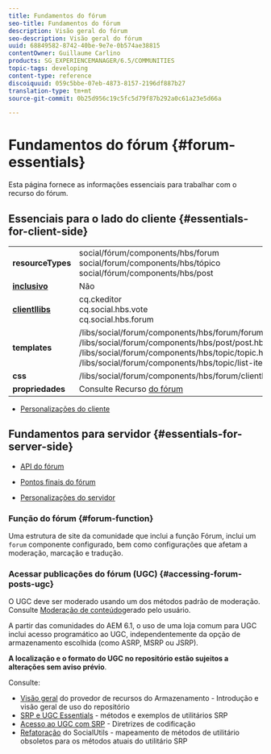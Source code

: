 ```yaml
---
title: Fundamentos do fórum
seo-title: Fundamentos do fórum
description: Visão geral do fórum
seo-description: Visão geral do fórum
uuid: 68849582-8742-40be-9e7e-0b574ae38815
contentOwner: Guillaume Carlino
products: SG_EXPERIENCEMANAGER/6.5/COMMUNITIES
topic-tags: developing
content-type: reference
discoiquuid: 059c5bbe-07eb-4873-8157-2196df887b27
translation-type: tm+mt
source-git-commit: 0b25d956c19c5fc5d79f87b292a0c61a23e5d66a

---
```



# Fundamentos do fórum {#forum-essentials}

Esta página fornece as informações essenciais para trabalhar com o recurso do fórum.

## Essenciais para o lado do cliente {#essentials-for-client-side}

<table>
 <tbody>
  <tr>
   <td> <strong>resourceTypes</strong></td>
   <td>social/fórum/components/hbs/forum<br /> social/forum/components/hbs/tópico<br /> social/fórum/components/hbs/post</td>
  </tr>
  <tr>
   <td> <a href="scf.md#add-or-include-a-communities-component"><strong>inclusivo</strong></a></td>
   <td>Não</td>
  </tr>
  <tr>
   <td> <a href="clientlibs.md"><strong>clientllibs</strong></a></td>
   <td>cq.ckeditor<br /> cq.social.hbs.vote<br /> cq.social.hbs.forum</td>
  </tr>
  <tr>
   <td> <strong>templates</strong></td>
   <td> /libs/social/forum/components/hbs/forum/forum.hbs<br /> /libs/social/forum/components/hbs/post/post.hbs<br /> /libs/social/forum/components/hbs/topic/topic.hbs<br /> /libs/social/forum/components/hbs/topic/list-item.hbs<br /> </td>
  </tr>
  <tr>
   <td> <strong>css</strong></td>
   <td> /libs/social/forum/components/hbs/forum/clientlibs/forum.css</td>
  </tr>
  <tr>
   <td><strong> propriedades</strong></td>
   <td>Consulte Recurso <a href="forum.md">do fórum</a></td>
  </tr>
 </tbody>
</table>

* [Personalizações do cliente](client-customize.md)

## Fundamentos para servidor {#essentials-for-server-side}

* [API do fórum](https://helpx.adobe.com/experience-manager/6-5/sites/developing/using/reference-materials/javadoc/com/adobe/cq/social/forum/client/api/package-summary.html)

* [Pontos finais do fórum](https://helpx.adobe.com/experience-manager/6-5/sites/developing/using/reference-materials/javadoc/com/adobe/cq/social/forum/client/endpoints/package-summary.html)

* [Personalizações do servidor](server-customize.md)

### Função do fórum {#forum-function}

Uma estrutura de site da comunidade que inclui a função [](functions.md#forum-function)Fórum, inclui um `forum` componente configurado, bem como configurações que afetam a moderação, marcação e tradução.

### Acessar publicações do fórum (UGC) {#accessing-forum-posts-ugc}

O UGC deve ser moderado usando um dos métodos padrão de moderação.
Consulte [Moderação de conteúdo](moderate-ugc.md)gerado pelo usuário.

A partir das comunidades do AEM 6.1, o uso de uma loja [](working-with-srp.md) comum para UGC inclui acesso programático ao UGC, independentemente da opção de armazenamento escolhida (como ASRP, MSRP ou JSRP).

**A localização e o formato do UGC no repositório estão sujeitos a alterações sem aviso prévio**.

Consulte:

* [Visão geral](srp.md) do provedor de recursos do Armazenamento - Introdução e visão geral de uso do repositório
* [SRP e UGC Essentials](srp-and-ugc.md) - métodos e exemplos de utilitários SRP
* [Acesso ao UGC com SRP](accessing-ugc-with-srp.md) - Diretrizes de codificação
* [Refatoração](socialutils.md) do SocialUtils - mapeamento de métodos de utilitário obsoletos para os métodos atuais do utilitário SRP

